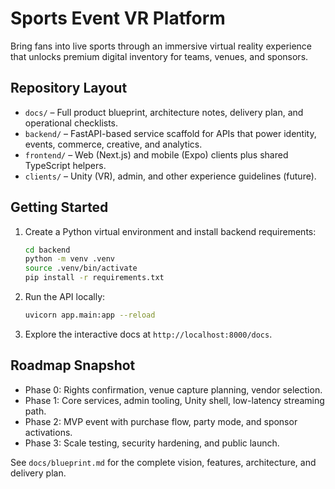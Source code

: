 # Sports Event VR Platform

Bring fans into live sports through an immersive virtual reality experience that unlocks premium digital inventory for teams, venues, and sponsors.

## Repository Layout
- `docs/` – Full product blueprint, architecture notes, delivery plan, and operational checklists.
- `backend/` – FastAPI-based service scaffold for APIs that power identity, events, commerce, creative, and analytics.
- `frontend/` – Web (Next.js) and mobile (Expo) clients plus shared TypeScript helpers.
- `clients/` – Unity (VR), admin, and other experience guidelines (future).

## Getting Started
1. Create a Python virtual environment and install backend requirements:
   ```bash
   cd backend
   python -m venv .venv
   source .venv/bin/activate
   pip install -r requirements.txt
   ```
2. Run the API locally:
   ```bash
   uvicorn app.main:app --reload
   ```
3. Explore the interactive docs at `http://localhost:8000/docs`.

## Roadmap Snapshot
- Phase 0: Rights confirmation, venue capture planning, vendor selection.
- Phase 1: Core services, admin tooling, Unity shell, low-latency streaming path.
- Phase 2: MVP event with purchase flow, party mode, and sponsor activations.
- Phase 3: Scale testing, security hardening, and public launch.

See `docs/blueprint.md` for the complete vision, features, architecture, and delivery plan.
